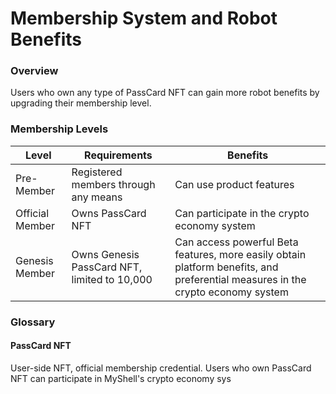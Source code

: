 # Membership System and Robot Benefits

### Overview

Users who own any type of PassCard NFT can gain more robot benefits by upgrading their membership level.

### Membership Levels

| Level     | Requirements                          | Benefits                                                   |
| --------- | ------------------------------------- | ---------------------------------------------------------- |
| Pre-Member | Registered members through any means | Can use product features                                   |
| Official Member | Owns PassCard NFT                  | Can participate in the crypto economy system              |
| Genesis Member | Owns Genesis PassCard NFT, limited to 10,000 | Can access powerful Beta features, more easily obtain platform benefits, and preferential measures in the crypto economy system |

### Glossary

#### **PassCard NFT**

User-side NFT, official membership credential. Users who own PassCard NFT can participate in MyShell's crypto economy sys